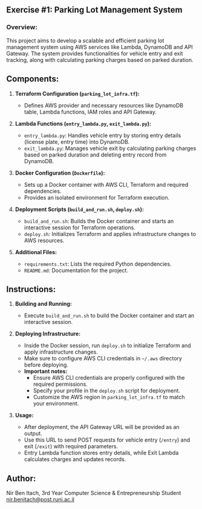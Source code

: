 ## Exercise #1: Parking Lot Management System

### Overview:
This project aims to develop a scalable and efficient parking lot management system using AWS services like Lambda, DynamoDB and API Gateway. The system provides functionalities for vehicle entry and exit tracking, along with calculating parking charges based on parked duration.

## Components:
1. **Terraform Configuration (`parking_lot_infra.tf`):**
   - Defines AWS provider and necessary resources like DynamoDB table, Lambda functions, IAM roles and API Gateway.

2. **Lambda Functions (`entry_lambda.py`, `exit_lambda.py`):**
   - `entry_lambda.py`: Handles vehicle entry by storing entry details (license plate, entry time) into DynamoDB.
   - `exit_lambda.py`: Manages vehicle exit by calculating parking charges based on parked duration and deleting entry record from DynamoDB.

3. **Docker Configuration (`Dockerfile`):**
   - Sets up a Docker container with AWS CLI, Terraform and required dependencies.
   - Provides an isolated environment for Terraform execution.

4. **Deployment Scripts (`build_and_run.sh`, `deploy.sh`):**
   - `build_and_run.sh`: Builds the Docker container and starts an interactive session for Terraform operations.
   - `deploy.sh`: Initializes Terraform and applies infrastructure changes to AWS resources.

5. **Additional Files:**
   - `requirements.txt`: Lists the required Python dependencies.
   - `README.md`: Documentation for the project.

## Instructions:
1. **Building and Running:**
   - Execute `build_and_run.sh` to build the Docker container and start an interactive session.

2. **Deploying Infrastructure:**
   - Inside the Docker session, run `deploy.sh` to initialize Terraform and apply infrastructure changes.
   - Make sure to configure AWS CLI credentials in `~/.aws` directory before deploying.
   - **Important notes:**
        - Ensure AWS CLI credentials are properly configured with the required permissions.
        - Specify your profile in the `deploy.sh` script for deployment.
        - Customize the AWS region in `parking_lot_infra.tf` to match your environment.

3. **Usage:**
   - After deployment, the API Gateway URL will be provided as an output.
   - Use this URL to send POST requests for vehicle entry (`/entry`) and exit (`/exit`) with required parameters.
   - Entry Lambda function stores entry details, while Exit Lambda calculates charges and updates records.

## Author:
Nir Ben Itach, 3rd Year Computer Science & Entrepreneurship Student  
nir.benitach@post.runi.ac.il
